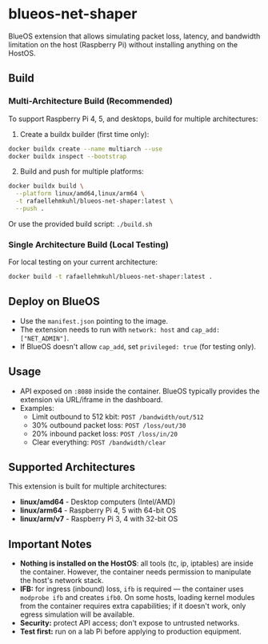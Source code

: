 # blueos-net-shaper

BlueOS extension that allows simulating packet loss, latency, and bandwidth limitation on the host (Raspberry Pi) without installing anything on the HostOS.

## Build

### Multi-Architecture Build (Recommended)

To support Raspberry Pi 4, 5, and desktops, build for multiple architectures:

1. Create a buildx builder (first time only):

```bash
docker buildx create --name multiarch --use
docker buildx inspect --bootstrap
```

2. Build and push for multiple platforms:

```bash
docker buildx build \
  --platform linux/amd64,linux/arm64 \
  -t rafaellehmkuhl/blueos-net-shaper:latest \
  --push .
```

Or use the provided build script: `./build.sh`

### Single Architecture Build (Local Testing)

For local testing on your current architecture:

```bash
docker build -t rafaellehmkuhl/blueos-net-shaper:latest .
```

## Deploy on BlueOS
- Use the `manifest.json` pointing to the image.
- The extension needs to run with `network: host` and `cap_add: ["NET_ADMIN"]`.
- If BlueOS doesn't allow `cap_add`, set `privileged: true` (for testing only).

## Usage
- API exposed on `:8080` inside the container. BlueOS typically provides the extension via URL/iframe in the dashboard.
- Examples:
  - Limit outbound to 512 kbit: `POST /bandwidth/out/512`
  - 30% outbound packet loss: `POST /loss/out/30`
  - 20% inbound packet loss: `POST /loss/in/20`
  - Clear everything: `POST /bandwidth/clear`

## Supported Architectures

This extension is built for multiple architectures:
- **linux/amd64** - Desktop computers (Intel/AMD)
- **linux/arm64** - Raspberry Pi 4, 5 with 64-bit OS
- **linux/arm/v7** - Raspberry Pi 3, 4 with 32-bit OS

## Important Notes
- **Nothing is installed on the HostOS**: all tools (tc, ip, iptables) are inside the container. However, the container needs permission to manipulate the host's network stack.
- **IFB:** for ingress (inbound) loss, `ifb` is required — the container uses `modprobe ifb` and creates `ifb0`. On some hosts, loading kernel modules from the container requires extra capabilities; if it doesn't work, only egress simulation will be available.
- **Security:** protect API access; don't expose to untrusted networks.
- **Test first:** run on a lab Pi before applying to production equipment.

